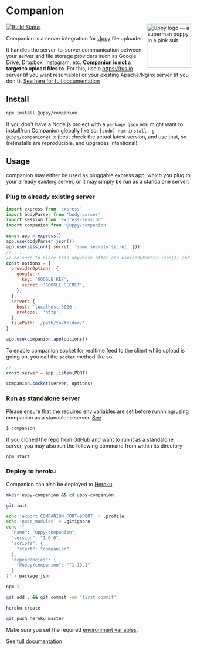 # Companion

<img src="http://uppy.io/images/logos/uppy-dog-full.svg" width="120" alt="Uppy logo — a superman puppy in a pink suit" align="right">

[![Build Status](https://travis-ci.org/transloadit/uppy.svg?branch=master)](https://travis-ci.org/transloadit/uppy)

Companion is a server integration for [Uppy](https://github.com/transloadit/uppy) file uploader.

It handles the server-to-server communication between your server and file storage providers such as Google Drive, Dropbox,
Instagram, etc. **Companion is not a target to upload files to**. For this, use a <https://tus.io> server (if you want resumable) or your existing Apache/Nginx server (if you don't). [See here for full documentation](https://uppy.io/docs/companion/)

## Install

```bash
npm install @uppy/companion
```

If you don't have a Node.js project with a `package.json` you might want to install/run Companion globally like so: `[sudo] npm install -g @uppy/companion@1.x` (best check the actual latest version, and use that, so (re)installs are reproducible, and upgrades intentional).

## Usage

companion may either be used as pluggable express app, which you plug to your already existing server, or it may simply be run as a standalone server:

### Plug to already existing server

```javascript
import express from 'express'
import bodyParser from 'body-parser'
import session from 'express-session'
import companion from '@uppy/companion'

const app = express()
app.use(bodyParser.json())
app.use(session({ secret: 'some secrety secret' }))
// ...
// be sure to place this anywhere after app.use(bodyParser.json()) and app.use(session({...})
const options = {
  providerOptions: {
    google: {
      key: 'GOOGLE_KEY',
      secret: 'GOOGLE_SECRET',
    },
  },
  server: {
    host: 'localhost:3020',
    protocol: 'http',
  },
  filePath: '/path/to/folder/',
}

app.use(companion.app(options))
```

To enable companion socket for realtime feed to the client while upload is going on, you call the `socket` method like so.

```javascript
// ...
const server = app.listen(PORT)

companion.socket(server, options)
```

### Run as standalone server

Please ensure that the required env variables are set before runnning/using companion as a standalone server. [See](https://uppy.io/docs/companion/#Configure-Standalone).

```bash
$ companion
```

If you cloned the repo from GitHub and want to run it as a standalone server, you may also run the following command from within its
directory

```bash
npm start
```

### Deploy to heroku

Companion can also be deployed to [Heroku](https://www.heroku.com)

```sh
mkdir uppy-companion && cd uppy-companion

git init

echo 'export COMPANION_PORT=$PORT' > .profile
echo 'node_modules' > .gitignore
echo '{
  "name": "uppy-companion",
  "version": "1.0.0",
  "scripts": {
    "start": "companion"
  },
  "dependencies": {
    "@uppy/companion": "^1.13.1"
  }
}' > package.json

npm i

git add . && git commit -am 'first commit'

heroku create

git push heroku master
```

Make sure you set the required [environment variables](https://uppy.io/docs/companion/#Configure-Standalone).

See [full documentation](https://uppy.io/docs/companion/)
